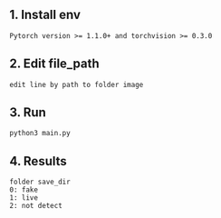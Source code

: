 ## 1. Install env

  ```
Pytorch version >= 1.1.0+ and torchvision >= 0.3.0
  ```

## 2. Edit file_path

  ```
edit line by path to folder image
  ```
  
## 3. Run 
  ```
python3 main.py
  ```
## 4. Results
```
folder save_dir
0: fake
1: live
2: not detect
```

